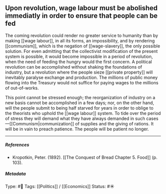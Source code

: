 ## Upon revolution, wage labour must be abolished immediatly in order to ensure that people can be fed # 

The coming revolution could render no greater service to humanity than by making [[wage labour]], in all its forms, an impossibility, and by rendering [[communism]], which is the negation of [[wage-slavery]], the only possible solution. For even admitting that the collectivist modification of the present system is possible, it would become impossible in a period of revolution, when the need of feeding the hungry would the first concern. A political revolution can be accomplished without shaking the foundations of industry, but a revolution where the people sieze [[private property]] will inevitably paralyse exchange and production. The millions of public money flowing into the Treasury would not suffice for paying wages to the millions of out-of-works.

This point cannot be stressed enough; the reorganization of industry on a new basis cannot be accomplished in a few days; nor, on the other hand, will the people submit to being half starved for years in order to oblige to the theorists who uphold the [[wage labour]] system. To tide over the period of stress they will demand what they have always demanded in such cases—[[Communism|communization]] of supplies and the giving of rations. It will be in vain to preach patience. The people will be patient no longer.

___

##### References

- Kropotkin, Peter. (1892). [[The Conquest of Bread Chapter 5. Food]] (p. 103).

##### Metadata

Type: #🔴 
Tags: [[Politics]] / [[Economics]] 
Status: #☀️ 